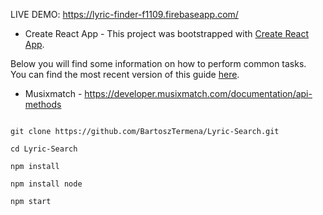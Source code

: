 LIVE DEMO: https://lyric-finder-f1109.firebaseapp.com/

- Create React App -
This project was bootstrapped with [Create React App](https://github.com/facebook/create-react-app).

Below you will find some information on how to perform common tasks.<br>
You can find the most recent version of this guide [here](https://github.com/facebook/create-react-app/blob/master/packages/react-scripts/template/README.md).

- Musixmatch -
https://developer.musixmatch.com/documentation/api-methods



```

git clone https://github.com/BartoszTermena/Lyric-Search.git

cd Lyric-Search

npm install

npm install node

npm start
```

